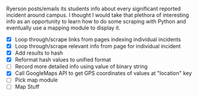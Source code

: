 Ryerson posts/emails its students info about every significant reported incident around campus. I thought I would take that plethora of interesting info as an opportunity to learn how to do some scraping with Python and eventually use a mapping module to display it.
- [x] Loop through/scrape links from pages indexing individual incidents
- [x] Loop through/scrape relevant info from page for individual incident
- [x] Add results to hash
- [x] Reformat hash values to unified format
- [ ] Record more detailed info using value of binary string
- [x] Call GoogleMaps API to get GPS coordinates of values at "location" key
- [ ] Pick map module
- [ ] Map Stuff
